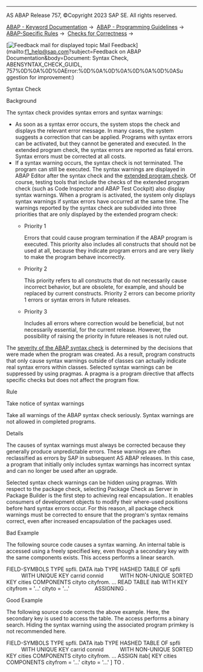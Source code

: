   

* * *

AS ABAP Release 757, ©Copyright 2023 SAP SE. All rights reserved.

[ABAP - Keyword Documentation](https://help.sap.com/doc/abapdocu_757_index_htm/7.57/en-US/abenabap.htm) →  [ABAP - Programming Guidelines](https://help.sap.com/doc/abapdocu_757_index_htm/7.57/en-US/abenabap_pgl.htm) →  [ABAP-Specific Rules](https://help.sap.com/doc/abapdocu_757_index_htm/7.57/en-US/abenabap_specific_rules_gdl.htm) →  [Checks for Correctness](https://help.sap.com/doc/abapdocu_757_index_htm/7.57/en-US/abencheck_correctness_gdl.htm) → 

 [![](Mail.gif?object=Mail.gif&sap-language=EN "Feedback mail for displayed topic") Mail Feedback](mailto:f1_help@sap.com?subject=Feedback on ABAP Documentation&body=Document: Syntax Check, ABENSYNTAX_CHECK_GUIDL, 757%0D%0A%0D%0AError:%0D%0A%0D%0A%0D%0A%0D%0ASu
ggestion for improvement:)

Syntax Check

Background   

The syntax check provides syntax errors and syntax warnings:

-   As soon as a syntax error occurs, the system stops the check and displays the relevant error message. In many cases, the system suggests a correction that can be applied. Programs with syntax errors can be activated, but they cannot be generated and executed. In the extended program check, the syntax errors are reported as fatal errors. Syntax errors must be corrected at all costs.
-   If a syntax warning occurs, the syntax check is not terminated. The program can still be executed. The syntax warnings are displayed in ABAP Editor after the syntax check and the [extended program check](https://help.sap.com/doc/abapdocu_757_index_htm/7.57/en-US/abenextended_program_check_guidl.htm "Guideline"). Of course, testing tools that include the checks of the extended program check (such as Code Inspector and ABAP Test Cockpit) also display syntax warnings. When a program is activated, the system only displays syntax warnings if syntax errors have occurred at the same time. The warnings reported by the syntax check are subdivided into three priorities that are only displayed by the extended program check:
    -   Priority 1
        
        Errors that could cause program termination if the ABAP program is executed. This priority also includes all constructs that should not be used at all, because they indicate program errors and are very likely to make the program behave incorrectly.
        
    -   Priority 2
        
        This priority refers to all constructs that do not necessarily cause incorrect behavior, but are obsolete, for example, and should be replaced by current constructs. Priority 2 errors can become priority 1 errors or syntax errors in future releases.
        
    -   Priority 3
        
        Includes all errors where correction would be beneficial, but not necessarily essential, for the current release. However, the possibility of raising the priority in future releases is not ruled out.
        

The [severity of the ABAP syntax check](https://help.sap.com/doc/abapdocu_757_index_htm/7.57/en-US/abenprogr_type_features_gdl.htm) is determined by the decisions that were made when the program was created. As a result, program constructs that only cause syntax warnings outside of classes can actually indicate real syntax errors within classes. Selected syntax warnings can be suppressed by using pragmas. A pragma is a program directive that affects specific checks but does not affect the program flow.

Rule   

Take notice of syntax warnings

Take all warnings of the ABAP syntax check seriously. Syntax warnings are not allowed in completed programs.

Details   

The causes of syntax warnings must always be corrected because they generally produce unpredictable errors. These warnings are often reclassified as errors by SAP in subsequent AS ABAP releases. In this case, a program that initially only includes syntax warnings has incorrect syntax and can no longer be used after an upgrade.

Selected syntax check warnings can be hidden using pragmas. With respect to the package check, selecting Package Check as Server in Package Builder is the first step to achieving real encapsulation.. It enables consumers of development objects to modify their where-used positions before hard syntax errors occur. For this reason, all package check warnings must be corrected to ensure that the program's syntax remains correct, even after increased encapsulation of the packages used.

Bad Example

The following source code causes a syntax warning. An internal table is accessed using a freely specified key, even though a secondary key with the same components exists. This access performs a linear search.

FIELD-SYMBOLS <fs> TYPE spfli.
DATA itab TYPE HASHED TABLE OF spfli
          WITH UNIQUE KEY carrid connid
          WITH NON-UNIQUE SORTED KEY cities COMPONENTS cityto cityfrom.
...
READ TABLE itab WITH KEY cityfrom = '...' cityto = '...'
                ASSIGNING <fs>.

Good Example

The following source code corrects the above example. Here, the secondary key is used to access the table. The access performs a binary search. Hiding the syntax warning using the associated program primkey is not recommended here.

FIELD-SYMBOLS <fs> TYPE spfli.
DATA itab TYPE HASHED TABLE OF spfli
          WITH UNIQUE KEY carrid connid
          WITH NON-UNIQUE SORTED KEY cities COMPONENTS cityto cityfrom.
...
ASSIGN itab\[ KEY cities
             COMPONENTS cityfrom = '...' cityto = '...' \] TO <fs>.